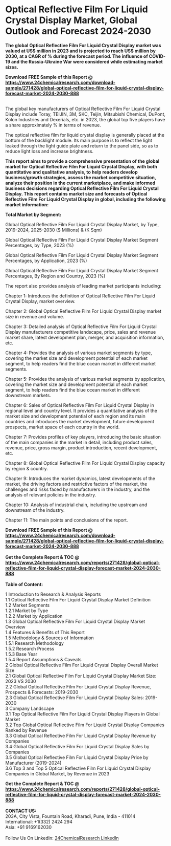 <h1>Optical Reflective Film For Liquid Crystal Display Market, Global Outlook and Forecast 2024-2030</h1><p><strong>The global Optical Reflective Film For Liquid Crystal Display market was valued at US$ million in 2023 and is projected to reach US$ million by 2030, at a CAGR of % during the forecast period. The influence of COVID-19 and the Russia-Ukraine War were considered while estimating market sizes.</strong></p><p>
</p><p></p><div><b>Download FREE Sample of this Report @ 
            <a href="https://www.24chemicalresearch.com/download-sample/271428/global-optical-reflective-film-for-liquid-crystal-display-forecast-market-2024-2030-888">
            https://www.24chemicalresearch.com/download-sample/271428/global-optical-reflective-film-for-liquid-crystal-display-forecast-market-2024-2030-888</a></b></div><br><p>
The global key manufacturers of Optical Reflective Film For Liquid Crystal Display include Toray, TEIJIN, 3M, SKC, Teijin, Mitsubishi Chemical, DuPont, Kolon Industries and Dexerials, etc. in 2023, the global top five players have a share approximately % in terms of revenue.</p><p>
The optical reflective film for liquid crystal display is generally placed at the bottom of the backlight module. Its main purpose is to reflect the light leaked through the light guide plate and return to the panel side, so as to reduce light loss and increase brightness.</p><p>
<strong>This report aims to provide a comprehensive presentation of the global market for Optical Reflective Film For Liquid Crystal Display, with both quantitative and qualitative analysis, to help readers develop business/growth strategies, assess the market competitive situation, analyze their position in the current marketplace, and make informed business decisions regarding Optical Reflective Film For Liquid Crystal Display. This report contains market size and forecasts of Optical Reflective Film For Liquid Crystal Display in global, including the following market information:</strong></p><p>
</p><p>
<strong>Total Market by Segment:</strong></p><p>
Global Optical Reflective Film For Liquid Crystal Display Market, by Type, 2019-2024, 2025-2030 ($ Millions) &amp; (K Sqm)</p><p>
Global Optical Reflective Film For Liquid Crystal Display Market Segment Percentages, by Type, 2023 (%)</p><p>
</p><p>
Global Optical Reflective Film For Liquid Crystal Display Market Segment Percentages, by Application, 2023 (%)</p><p>
</p><p>
Global Optical Reflective Film For Liquid Crystal Display Market Segment Percentages, By Region and Country, 2023 (%)</p><p>
</p><p>
The report also provides analysis of leading market participants including:</p><p>
</p><p>
</p><p>
Chapter 1: Introduces the definition of Optical Reflective Film For Liquid Crystal Display, market overview.</p><p>
Chapter 2: Global Optical Reflective Film For Liquid Crystal Display market size in revenue and volume.</p><p>
Chapter 3: Detailed analysis of Optical Reflective Film For Liquid Crystal Display manufacturers competitive landscape, price, sales and revenue market share, latest development plan, merger, and acquisition information, etc.</p><p>
Chapter 4: Provides the analysis of various market segments by type, covering the market size and development potential of each market segment, to help readers find the blue ocean market in different market segments.</p><p>
Chapter 5: Provides the analysis of various market segments by application, covering the market size and development potential of each market segment, to help readers find the blue ocean market in different downstream markets.</p><p>
Chapter 6: Sales of Optical Reflective Film For Liquid Crystal Display in regional level and country level. It provides a quantitative analysis of the market size and development potential of each region and its main countries and introduces the market development, future development prospects, market space of each country in the world.</p><p>
Chapter 7: Provides profiles of key players, introducing the basic situation of the main companies in the market in detail, including product sales, revenue, price, gross margin, product introduction, recent development, etc.</p><p>
Chapter 8: Global Optical Reflective Film For Liquid Crystal Display capacity by region &amp; country.</p><p>
Chapter 9: Introduces the market dynamics, latest developments of the market, the driving factors and restrictive factors of the market, the challenges and risks faced by manufacturers in the industry, and the analysis of relevant policies in the industry.</p><p>
Chapter 10: Analysis of industrial chain, including the upstream and downstream of the industry.</p><p>
Chapter 11: The main points and conclusions of the report.</p><div><b>Download FREE Sample of this Report @ 
            <a href="https://www.24chemicalresearch.com/download-sample/271428/global-optical-reflective-film-for-liquid-crystal-display-forecast-market-2024-2030-888">
            https://www.24chemicalresearch.com/download-sample/271428/global-optical-reflective-film-for-liquid-crystal-display-forecast-market-2024-2030-888</a></b></div><br><div><b>Get the Complete Report & TOC @ 
            <a href="https://www.24chemicalresearch.com/reports/271428/global-optical-reflective-film-for-liquid-crystal-display-forecast-market-2024-2030-888">
            https://www.24chemicalresearch.com/reports/271428/global-optical-reflective-film-for-liquid-crystal-display-forecast-market-2024-2030-888</a></b></div><br>
            <b>Table of Content:</b><p>1 Introduction to Research & Analysis Reports<br />
    1.1 Optical Reflective Film For Liquid Crystal Display Market Definition<br />
    1.2 Market Segments<br />
        1.2.1 Market by Type<br />
        1.2.2 Market by Application<br />
    1.3 Global Optical Reflective Film For Liquid Crystal Display Market Overview<br />
    1.4 Features & Benefits of This Report<br />
    1.5 Methodology & Sources of Information<br />
        1.5.1 Research Methodology<br />
        1.5.2 Research Process<br />
        1.5.3 Base Year<br />
        1.5.4 Report Assumptions & Caveats<br />
2 Global Optical Reflective Film For Liquid Crystal Display Overall Market Size<br />
    2.1 Global Optical Reflective Film For Liquid Crystal Display Market Size: 2023 VS 2030<br />
    2.2 Global Optical Reflective Film For Liquid Crystal Display Revenue, Prospects & Forecasts: 2019-2030<br />
    2.3 Global Optical Reflective Film For Liquid Crystal Display Sales: 2019-2030<br />
3 Company Landscape<br />
    3.1 Top Optical Reflective Film For Liquid Crystal Display Players in Global Market<br />
    3.2 Top Global Optical Reflective Film For Liquid Crystal Display Companies Ranked by Revenue<br />
    3.3 Global Optical Reflective Film For Liquid Crystal Display Revenue by Companies<br />
    3.4 Global Optical Reflective Film For Liquid Crystal Display Sales by Companies<br />
    3.5 Global Optical Reflective Film For Liquid Crystal Display Price by Manufacturer (2019-2024)<br />
    3.6 Top 3 and Top 5 Optical Reflective Film For Liquid Crystal Display Companies in Global Market, by Revenue in 2023<br /></p><div><b>Get the Complete Report & TOC @ 
            <a href="https://www.24chemicalresearch.com/reports/271428/global-optical-reflective-film-for-liquid-crystal-display-forecast-market-2024-2030-888">
            https://www.24chemicalresearch.com/reports/271428/global-optical-reflective-film-for-liquid-crystal-display-forecast-market-2024-2030-888</a></b></div><br><b>CONTACT US:</b><br>
            203A, City Vista, Fountain Road, Kharadi, Pune, India - 411014<br>
            International: +1(332) 2424 294<br>
            Asia: +91 9169162030 <br><br>
            Follow Us On LinkedIn: <a href="https://www.linkedin.com/company/24chemicalresearch/">24ChemicalResearch LinkedIn</a>
